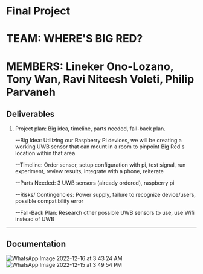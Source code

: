 # Final Project
# TEAM: WHERE'S BIG RED?
# MEMBERS: Lineker Ono-Lozano, Tony Wan, Ravi Niteesh Voleti, Philip Parvaneh



## Deliverables

1. Project plan: Big idea, timeline, parts needed, fall-back plan.



   --Big Idea: Utilizing our Raspberry Pi devices, we will be creating a working UWB sensor that can mount in a room to pinpoint Big Red's location within that area.
   
   
   
   --Timeline: Order sensor, setup configuration with pi, test signal, run experiment, review results, integrate with a phone, reiterate
   
   
   
   --Parts Needed: 3 UWB sensors (already ordered), raspberry pi
   
   
   
   --Risks/ Contingencies: Power supply, failure to recognize device/users, possible compatibility error
   
   
   
   --Fall-Back Plan: Research other possible UWB sensors to use, use Wifi instead of UWB
   
   
   
   
---------------------------------------------------------------------------------------------------------------

## Documentation 
![WhatsApp Image 2022-12-16 at 3 43 24 AM](https://user-images.githubusercontent.com/111994216/208128447-66cd8f7f-a7de-4115-acc3-916cb22ba04a.jpeg)
![WhatsApp Image 2022-12-15 at 3 49 54 PM](https://user-images.githubusercontent.com/111994216/208128454-d5a87c96-63bb-48cf-89be-7a73d4af1890.jpeg)

